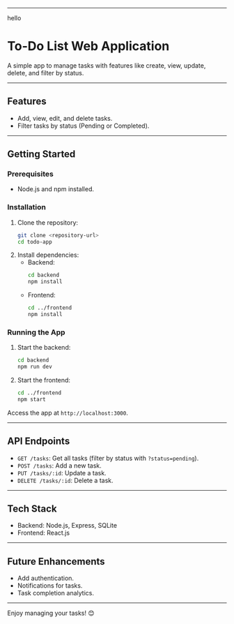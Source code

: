 
---
hello
# **To-Do List Web Application**

A simple app to manage tasks with features like create, view, update, delete, and filter by status.

---

## **Features**
- Add, view, edit, and delete tasks.
- Filter tasks by status (Pending or Completed).

---

## **Getting Started**

### **Prerequisites**
- Node.js and npm installed.

### **Installation**
1. Clone the repository:
   ```bash
   git clone <repository-url>
   cd todo-app
   ```
2. Install dependencies:
    - Backend:
      ```bash
      cd backend
      npm install
      ```
    - Frontend:
      ```bash
      cd ../frontend
      npm install
      ```

### **Running the App**
1. Start the backend:
   ```bash
   cd backend
   npm run dev
   ```
2. Start the frontend:
   ```bash
   cd ../frontend
   npm start
   ```

Access the app at `http://localhost:3000`.

---

## **API Endpoints**
- `GET /tasks`: Get all tasks (filter by status with `?status=pending`).
- `POST /tasks`: Add a new task.
- `PUT /tasks/:id`: Update a task.
- `DELETE /tasks/:id`: Delete a task.

---

## **Tech Stack**
- Backend: Node.js, Express, SQLite
- Frontend: React.js

---

## **Future Enhancements**
- Add authentication.
- Notifications for tasks.
- Task completion analytics.

---

Enjoy managing your tasks! 😊